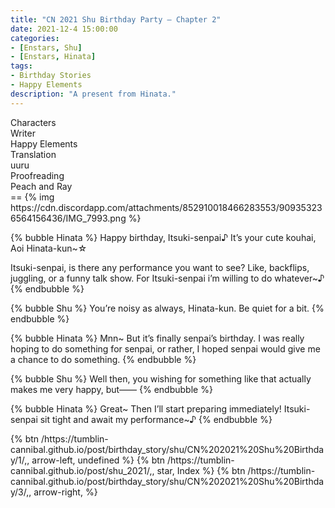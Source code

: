 ```yaml
---
title: "CN 2021 Shu Birthday Party – Chapter 2"
date: 2021-12-4 15:00:00
categories:
- [Enstars, Shu]
- [Enstars, Hinata]
tags:
- Birthday Stories
- Happy Elements
description: "A present from Hinata."
---
```


<div class="three-wrapper" style="--storyColor:#965e7d;--storyColor-rgb:150,94,125;--storyColor-h:326.8;--storyColor-s: 23%;--storyColor-l:47.8%;">
    <div class="info-area">
        <div class="info">
            <div class="info-item characters">
                <div class="label">
                    Characters
                </div>
                <div class="value">
								<a href="/categories/Enstars/Shu" character="Shu"></a>
                <a href="/categories/Enstars/Hinata" character="Hinata"></a>
                </div>
            </div>
            <div class="info-item one">
                <div class="label">
                    Writer
                </div>
                <div class="value">
                    Happy Elements
                </div>
            </div>
            <div class="info-item two">
                <div class="label">
                    Translation
                </div>
                <div class="value">
                    uuru
                </div>
            </div>
            <div class="info-item three">
                <div class="label">
                   Proofreading
                </div>
                <div class="value">
                    Peach and Ray
                </div>
            </div>
        </div>
    </div>
</div>

<!-- more -->
<link rel="stylesheet" href="">
==
{% img https://cdn.discordapp.com/attachments/852910018466283553/909353236564156436/IMG_7993.png %}

{% bubble Hinata %}
Happy birthday, Itsuki-senpai♪ It’s your cute kouhai, Aoi Hinata-kun~☆

Itsuki-senpai, is there any performance you want to see? Like, backflips, juggling, or a funny talk show. For Itsuki-senpai i’m willing to do whatever~♪
{% endbubble %}

{% bubble Shu %}
You’re noisy as always, Hinata-kun. Be quiet for a bit.
{% endbubble %}

{% bubble Hinata %}
Mnn~ But it’s finally senpai’s birthday. I was really hoping to do something for senpai, or rather, I hoped senpai would give me a chance to do something.
{% endbubble %}

{% bubble Shu %}
Well then, you wishing for something like that actually makes me very happy, but——
{% endbubble %}

{% bubble Hinata %}
Great~ Then I’ll start preparing immediately! Itsuki-senpai sit tight and await my performance~♪
{% endbubble %}

<div toc>
{% btn /https://tumblin-cannibal.github.io/post/birthday_story/shu/CN%202021%20Shu%20Birthday/1/,, arrow-left, undefined %}
{% btn /https://tumblin-cannibal.github.io/post/shu_2021/,, star, Index %}
{% btn /https://tumblin-cannibal.github.io/post/birthday_story/shu/CN%202021%20Shu%20Birthday/3/,, arrow-right,  %}
</div>
